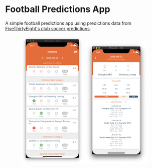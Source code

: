 # Football Predictions App

A simple football predictions app using predictions data from [FiveThirtyEight's club soccer predictions](https://projects.fivethirtyeight.com/soccer-predictions/).

<p align="center">
  <img src="https://github.com/JordanADavies/PredictionsApp/blob/master/Screenshot.png" width="200" title="Home page" />
  <img src="https://github.com/JordanADavies/PredictionsApp/blob/master/Screenshot-1.png" width="200" title="Match details" />
</p>
